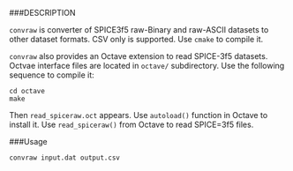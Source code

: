 ###DESCRIPTION

`convraw` is converter of SPICE3f5 raw-Binary and raw-ASCII datasets to other dataset formats.
CSV only is supported. Use `cmake` to compile it.

`convraw` also provides an Octave extension to read SPICE-3f5 datasets. Octvae interface files 
are located in `octave/` subdirectory.  Use the following sequence to compile it:

~~~
cd octave
make
~~~ 

Then `read_spiceraw.oct` appears. Use `autoload()` function in Octave to install it. Use 
`read_spiceraw()` from Octave to read SPICE=3f5 files. 

###Usage

~~~
convraw input.dat output.csv
~~~

